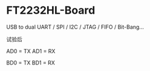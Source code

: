 # FT2232HL-Board
USB to dual UART / SPI / I2C / JTAG / FIFO / Bit-Bang...


试验后

AD0 = TX
AD1 = RX

BD0 = TX
BD1 = RX

